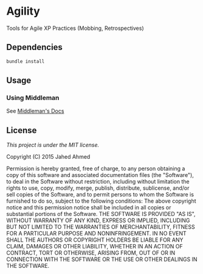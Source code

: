 # Agility

Tools for Agile XP Practices (Mobbing, Retrospectives)

## Dependencies

```sh
bundle install
```

## Usage

### Using Middleman

See [Middleman's Docs](https://middlemanapp.com/basics/install/)

## License

*This project is under the MIT license.*

Copyright (C) 2015 Jahed Ahmed

Permission is hereby granted, free of charge, to any person obtaining a copy of
this software and associated documentation files (the "Software"), to deal in
the Software without restriction, including without limitation the rights to
use, copy, modify, merge, publish, distribute, sublicense, and/or sell copies of
the Software, and to permit persons to whom the Software is furnished to do so,
subject to the following conditions:
The above copyright notice and this permission notice shall be included in all
copies or substantial portions of the Software.
THE SOFTWARE IS PROVIDED "AS IS", WITHOUT WARRANTY OF ANY KIND, EXPRESS OR
IMPLIED, INCLUDING BUT NOT LIMITED TO THE WARRANTIES OF MERCHANTABILITY, FITNESS
FOR A PARTICULAR PURPOSE AND NONINFRINGEMENT. IN NO EVENT SHALL THE AUTHORS OR
COPYRIGHT HOLDERS BE LIABLE FOR ANY CLAIM, DAMAGES OR OTHER LIABILITY, WHETHER
IN AN ACTION OF CONTRACT, TORT OR OTHERWISE, ARISING FROM, OUT OF OR IN
CONNECTION WITH THE SOFTWARE OR THE USE OR OTHER DEALINGS IN THE SOFTWARE.